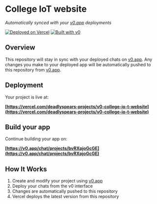 # College IoT website

*Automatically synced with your [v0.app](https://v0.app) deployments*

[![Deployed on Vercel](https://img.shields.io/badge/Deployed%20on-Vercel-black?style=for-the-badge&logo=vercel)](https://vercel.com/deadlyspears-projects/v0-college-io-t-website)
[![Built with v0](https://img.shields.io/badge/Built%20with-v0.app-black?style=for-the-badge)](https://v0.app/chat/projects/bvRXpjoGcGE)

## Overview

This repository will stay in sync with your deployed chats on [v0.app](https://v0.app).
Any changes you make to your deployed app will be automatically pushed to this repository from [v0.app](https://v0.app).

## Deployment

Your project is live at:

**[https://vercel.com/deadlyspears-projects/v0-college-io-t-website](https://vercel.com/deadlyspears-projects/v0-college-io-t-website)**

## Build your app

Continue building your app on:

**[https://v0.app/chat/projects/bvRXpjoGcGE](https://v0.app/chat/projects/bvRXpjoGcGE)**

## How It Works

1. Create and modify your project using [v0.app](https://v0.app)
2. Deploy your chats from the v0 interface
3. Changes are automatically pushed to this repository
4. Vercel deploys the latest version from this repository
